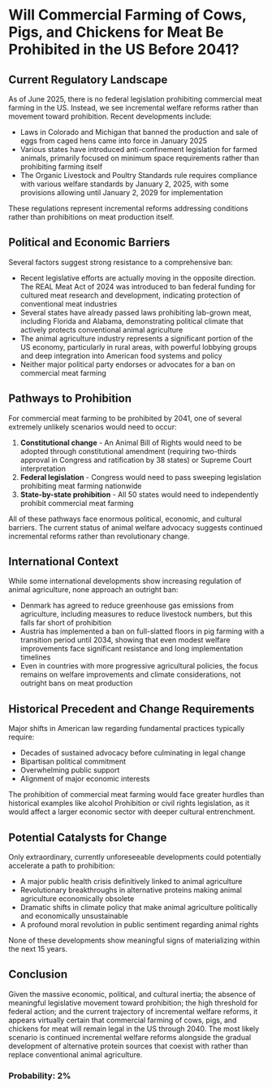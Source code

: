 # Will Commercial Farming of Cows, Pigs, and Chickens for Meat Be Prohibited in the US Before 2041?

## Current Regulatory Landscape

As of June 2025, there is no federal legislation prohibiting commercial meat farming in the US. Instead, we see incremental welfare reforms rather than movement toward prohibition. Recent developments include:

- Laws in Colorado and Michigan that banned the production and sale of eggs from caged hens came into force in January 2025
- Various states have introduced anti-confinement legislation for farmed animals, primarily focused on minimum space requirements rather than prohibiting farming itself
- The Organic Livestock and Poultry Standards rule requires compliance with various welfare standards by January 2, 2025, with some provisions allowing until January 2, 2029 for implementation

These regulations represent incremental reforms addressing conditions rather than prohibitions on meat production itself.

## Political and Economic Barriers

Several factors suggest strong resistance to a comprehensive ban:

- Recent legislative efforts are actually moving in the opposite direction. The REAL Meat Act of 2024 was introduced to ban federal funding for cultured meat research and development, indicating protection of conventional meat industries
- Several states have already passed laws prohibiting lab-grown meat, including Florida and Alabama, demonstrating political climate that actively protects conventional animal agriculture
- The animal agriculture industry represents a significant portion of the US economy, particularly in rural areas, with powerful lobbying groups and deep integration into American food systems and policy
- Neither major political party endorses or advocates for a ban on commercial meat farming

## Pathways to Prohibition

For commercial meat farming to be prohibited by 2041, one of several extremely unlikely scenarios would need to occur:

1. **Constitutional change** - An Animal Bill of Rights would need to be adopted through constitutional amendment (requiring two-thirds approval in Congress and ratification by 38 states) or Supreme Court interpretation
2. **Federal legislation** - Congress would need to pass sweeping legislation prohibiting meat farming nationwide
3. **State-by-state prohibition** - All 50 states would need to independently prohibit commercial meat farming

All of these pathways face enormous political, economic, and cultural barriers. The current status of animal welfare advocacy suggests continued incremental reforms rather than revolutionary change.

## International Context

While some international developments show increasing regulation of animal agriculture, none approach an outright ban:

- Denmark has agreed to reduce greenhouse gas emissions from agriculture, including measures to reduce livestock numbers, but this falls far short of prohibition
- Austria has implemented a ban on full-slatted floors in pig farming with a transition period until 2034, showing that even modest welfare improvements face significant resistance and long implementation timelines
- Even in countries with more progressive agricultural policies, the focus remains on welfare improvements and climate considerations, not outright bans on meat production

## Historical Precedent and Change Requirements

Major shifts in American law regarding fundamental practices typically require:

- Decades of sustained advocacy before culminating in legal change
- Bipartisan political commitment
- Overwhelming public support
- Alignment of major economic interests

The prohibition of commercial meat farming would face greater hurdles than historical examples like alcohol Prohibition or civil rights legislation, as it would affect a larger economic sector with deeper cultural entrenchment.

## Potential Catalysts for Change

Only extraordinary, currently unforeseeable developments could potentially accelerate a path to prohibition:

- A major public health crisis definitively linked to animal agriculture
- Revolutionary breakthroughs in alternative proteins making animal agriculture economically obsolete
- Dramatic shifts in climate policy that make animal agriculture politically and economically unsustainable
- A profound moral revolution in public sentiment regarding animal rights

None of these developments show meaningful signs of materializing within the next 15 years.

## Conclusion

Given the massive economic, political, and cultural inertia; the absence of meaningful legislative movement toward prohibition; the high threshold for federal action; and the current trajectory of incremental welfare reforms, it appears virtually certain that commercial farming of cows, pigs, and chickens for meat will remain legal in the US through 2040. The most likely scenario is continued incremental welfare reforms alongside the gradual development of alternative protein sources that coexist with rather than replace conventional animal agriculture.

### Probability: 2%